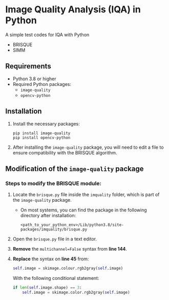 # Image Quality Analysis (IQA) in Python

A simple test codes for IQA with Python
- BRISQUE
- SIMM

## Requirements

- Python 3.8 or higher
- Required Python packages:
  - `image-quality`
  - `opencv-python`

## Installation

1. Install the necessary packages:

    ```
    pip install image-quality
    pip install opencv-python
    ```

2. After installing the `image-quality` package, you will need to edit a file to ensure compatibility with the BRISQUE algorithm.

## Modification of the `image-quality` package

### Steps to modify the BRISQUE module:

1. Locate the `brisque.py` file inside the `imquality` folder, which is part of the `image-quality` package.
   
   - On most systems, you can find the package in the following directory after installation:
     ```
     <path_to_your_python_env>/Lib/python3.8/site-packages/imquality/brisque.py
     ```

2. Open the `brisque.py` file in a text editor.

3. **Remove** the `multichannel=False` syntax from **line 144**.

4. **Replace** the syntax on **line 45** from:
   
    ```python
    self.image = skimage.colour.rgb2gray(self.image)
    ```

    With the following conditional statement:

    ```python
    if len(self.image.shape) == 3:
        self.image = skimage.color.rgb2gray(self.image)
    ```
